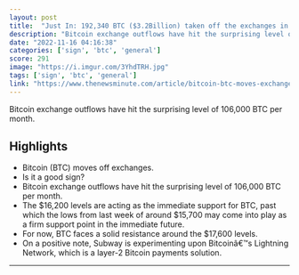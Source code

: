 ```yaml
---
layout: post
title:  "Just In: 192,340 BTC ($3.2Billion) taken off the exchanges in last 7 days."
description: "Bitcoin exchange outflows have hit the surprising level of 106,000 BTC per month."
date: "2022-11-16 04:16:38"
categories: ['sign', 'btc', 'general']
score: 291
image: "https://i.imgur.com/3YhdTRH.jpg"
tags: ['sign', 'btc', 'general']
link: "https://www.thenewsminute.com/article/bitcoin-btc-moves-exchanges-it-good-sign-169925"
---
```


Bitcoin exchange outflows have hit the surprising level of 106,000 BTC per month.

## Highlights

- Bitcoin (BTC) moves off exchanges.
- Is it a good sign?
- Bitcoin exchange outflows have hit the surprising level of 106,000 BTC per month.
- The $16,200 levels are acting as the immediate support for BTC, past which the lows from last week of around $15,700 may come into play as a firm support point in the immediate future.
- For now, BTC faces a solid resistance around the $17,600 levels.
- On a positive note, Subway is experimenting upon Bitcoinâ€™s Lightning Network, which is a layer-2 Bitcoin payments solution.

---
